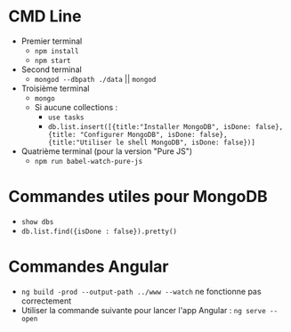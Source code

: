 # CMD Line
* Premier terminal
    * `npm install`
    * `npm start`
* Second terminal
    * `mongod --dbpath ./data` || `mongod`
* Troisième terminal
    * `mongo`
    * Si aucune collections :
        * `use tasks`
        * `db.list.insert([{title:"Installer MongoDB", isDone: false}, {title: "Configurer MongoDB", isDone: false}, {title:"Utiliser le shell MongoDB", isDone: false})]`
* Quatrième terminal (pour la version "Pure JS")
    * `npm run babel-watch-pure-js`

# Commandes utiles pour MongoDB
* `show dbs`
* `db.list.find({isDone : false}).pretty()`

# Commandes Angular
* `ng build -prod --output-path ../www --watch` ne fonctionne pas correctement
* Utiliser la commande suivante pour lancer l'app Angular : `ng serve --open`